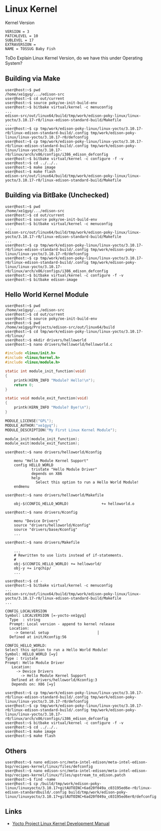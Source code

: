 Linux Kernel
==

Kernel Version

    VERSION = 3
    PATCHLEVEL = 10
    SUBLEVEL = 17
    EXTRAVERSION =
    NAME = TOSSUG Baby Fish

ToDo Explain Linux Kernel Version, do we have this under Operating System?


## Building via Make

    user@host:~$ pwd
    /home/xe1gyq/.../edison-src
    user@host:~$ cd out/current
    user@host:~$ source poky/oe-init-build-env
    user@host:~$ bitbake virtual/kernel -c menuconfig
    ...
    edison-src/out/linux64/build/tmp/work/edison-poky-linux/linux-yocto/3.10.17-r0/linux-edison-standard-build/Makefile
    ...
    user@host:~$ cp tmp/work/edison-poky-linux/linux-yocto/3.10.17-r0/linux-edison-standard-build/.config tmp/work/edison-poky-linux/linux-yocto/3.10.17-r0/defconfig 
    user@host:~$ cp tmp/work/edison-poky-linux/linux-yocto/3.10.17-r0/linux-edison-standard-build/.config tmp/work/edison-poky-linux/linux-yocto/3.10.17-r0/linux/arch/x86/configs/i386_edison_defconfig
    user@host:~$ bitbake virtual/kernel -c configure -f -v
    user@host:~$ cd ../../..
    user@host:~$ make image
    user@host:~$ make flash
    edison-src/out/linux64/build/tmp/work/edison-poky-linux/linux-yocto/3.10.17-r0/linux-edison-standard-build/Makefile

## Building via BitBake (Unchecked)

    user@host:~$ pwd
    /home/xe1gyq/.../edison-src
    user@host:~$ cd out/current
    user@host:~$ source poky/oe-init-build-env
    user@host:~$ bitbake virtual/kernel -c menuconfig
    ...
    edison-src/out/linux64/build/tmp/work/edison-poky-linux/linux-yocto/3.10.17-r0/linux-edison-standard-build/Makefile
    ...
    user@host:~$ cp tmp/work/edison-poky-linux/linux-yocto/3.10.17-r0/linux-edison-standard-build/.config tmp/work/edison-poky-linux/linux-yocto/3.10.17-r0/defconfig 
    user@host:~$ cp tmp/work/edison-poky-linux/linux-yocto/3.10.17-r0/linux-edison-standard-build/.config tmp/work/edison-poky-linux/linux-yocto/3.10.17-r0/linux/arch/x86/configs/i386_edison_defconfig
    user@host:~$ bitbake virtual/kernel -c configure -f -v
    user@host:~$ bitbake edison-image

## Hello World Kernel Module

    user@host:~$ pwd
    /home/xe1gyq/.../edison-src
    user@host:~$ cd out/current
    user@host:~$ source poky/oe-init-build-env
    user@host:~$ pwd
    /home/xe1gyq/Projects/edison-src/out/linux64/build
    user@host:~$ cd tmp/work/edison-poky-linux/linux-yocto/3.10.17-r0/linux/
    user@host:~$ mkdir drivers/helloworld
    user@host:~$ nano drivers/helloworld/helloworld.c


```C
#include <linux/init.h>
#include <linux/kernel.h>
#include <linux/module.h>

static int module_init_function(void)
{
    printk(KERN_INFO "Module? Hello!\n");
    return 0;
}

static void module_exit_function(void)
{
    printk(KERN_INFO "Module? Bye!\n");
}

MODULE_LICENSE("GPL");
MODULE_AUTHOR("xe1gyq");
MODULE_DESCRIPTION("My First Linux Kernel Module");

module_init(module_init_function);
module_exit(module_exit_function);
```

    user@host:~$ nano drivers/helloworld/Kconfig

```
    menu "Hello Module Kernel Support"
    config HELLO_WORLD
            tristate "Hello Module Driver"
            depends on X86
            help
              Select this option to run a Hello World Module!
    endmenu
```

    user@host:~$ nano drivers/helloworld/Makefile

```Shell
    obj-$(CONFIG_HELLO_WORLD)               += helloworld.o
```

    user@host:~$ nano drivers/Kconfig

```
    menu "Device Drivers"
    source "drivers/helloworld/Kconfig"
    source "drivers/base/Kconfig"
    ...
```

    user@host:~$ nano drivers/Makefile

```
    ...
    # Rewritten to use lists instead of if-statements.
    #
    obj-$(CONFIG_HELLO_WORLD) += helloworld/
    obj-y += irqchip/
    ...
```

    user@host:~$ cd -
    user@host:~$ bitbake virtual/kernel -c menuconfig
    ...
    edison-src/out/linux64/build/tmp/work/edison-poky-linux/linux-yocto/3.10.17-r0/linux-edison-standard-build/Makefile
    ...

```
CONFIG_LOCALVERSION
Symbol: LOCALVERSION [=-yocto-xe1gyq]
  Type  : string
  Prompt: Local version - append to kernel release
  Location:
    -> General setup                      │  
  Defined at init/Kconfig:56
```


```
CONFIG_HELLO_WORLD:
Select this option to run a Hello World Module!
Symbol: HELLO_WORLD [=y]
Type : tristate
Prompt: Hello Module Driver
   Location:
     -> Device Drivers
       -> Hello Module Kernel Support
   Defined at drivers/helloworld/Kconfig:3
   Depends on: X86 [=y]
```

    user@host:~$ cp tmp/work/edison-poky-linux/linux-yocto/3.10.17-r0/linux-edison-standard-build/.config tmp/work/edison-poky-linux/linux-yocto/3.10.17-r0/defconfig 
    user@host:~$ cp tmp/work/edison-poky-linux/linux-yocto/3.10.17-r0/linux-edison-standard-build/.config tmp/work/edison-poky-linux/linux-yocto/3.10.17-r0/linux/arch/x86/configs/i386_edison_defconfig
    user@host:~$ bitbake virtual/kernel -c configure -f -v
    user@host:~$ cd ../../..
    user@host:~$ make image
    user@host:~$ make flash
    
## Others

    user@host:~$ nano edison-src/meta-intel-edison/meta-intel-edison-bsp/recipes-kernel/linux/files/defconfig
    user@host:~$ nano edison-src/meta-intel-edison/meta-intel-edison-bsp/recipes-kernel/linux/files/upstream_to_edison.patch
    user@host:~$ find -name 
    user@host:~$ cp /build/tmp/work/edison-poky-linux/linuxyocto/3.10.17+gitAUTOINC+6ad20f049a_c03195ed6e-r0/linux-edison-standardbuild/.config build/tmp/work/edison-poky-linux/linuxyocto/3.10.17+gitAUTOINC+6ad20f049a_c03195ed6er0/defconfig

## Links

- [Yocto Project Linux Kernel Development Manual](http://www.yoctoproject.org/docs/latest/kernel-dev/kernel-dev.html)
